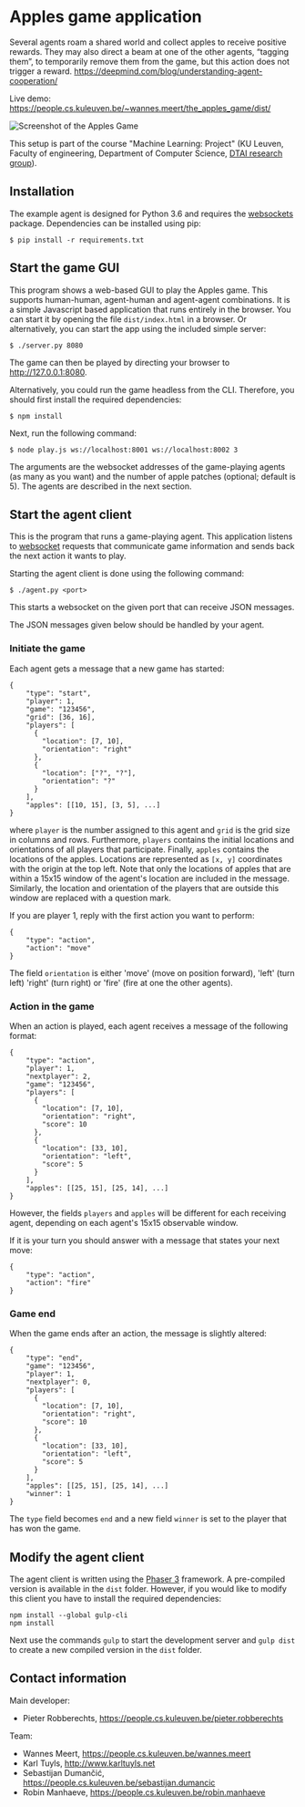 Apples game application
==========================
Several agents roam a shared world and collect apples to receive positive rewards. They may also direct a beam at one of the other agents, “tagging them”, to temporarily remove them from the game, but this action does not trigger a reward.
<https://deepmind.com/blog/understanding-agent-cooperation/>

Live demo: <https://people.cs.kuleuven.be/~wannes.meert/the_apples_game/dist/>

![Screenshot of the Apples Game](https://people.cs.kuleuven.be/wannes.meert/the_apples_game/screenshot.png?v=2)

This setup is part of the course "Machine Learning: Project" (KU Leuven,
Faculty of engineering, Department of Computer Science,
[DTAI research group](https://dtai.cs.kuleuven.be)).


Installation
------------

The example agent is designed for Python 3.6 and requires the
[websockets](https://websockets.readthedocs.io) package. Dependencies can be
installed using pip:

    $ pip install -r requirements.txt


Start the game GUI
------------------

This program shows a web-based GUI to play the Apples
game. This supports human-human, agent-human and agent-agent combinations.
It is a simple Javascript based application that runs entirely in the browser.
You can start it by opening the file `dist/index.html` in a browser.
Or alternatively, you can start the app using the included simple server:

    $ ./server.py 8080

The game can then be played by directing your browser to http://127.0.0.1:8080.

Alternatively, you could run the game headless from the CLI. Therefore,
you should first install the required dependencies:

    $ npm install

Next, run the following command:

    $ node play.js ws://localhost:8001 ws://localhost:8002 3

The arguments are the websocket addresses of the game-playing agents (as many
as you want) and the number of apple patches (optional; default is 5). The
agents are described in the next section.

Start the agent client
----------------------

This is the program that runs a game-playing agent. This application listens
to [websocket](https://developer.mozilla.org/en-US/docs/Web/API/WebSockets_API)
requests that communicate game information and sends back the next action it
wants to play.

Starting the agent client is done using the following command:

    $ ./agent.py <port>

This starts a websocket on the given port that can receive JSON messages.

The JSON messages given below should be handled by your agent.

### Initiate the game

Each agent gets a message that a new game has started:

    {
        "type": "start",
        "player": 1,
        "game": "123456",
        "grid": [36, 16],
        "players": [
          {
            "location": [7, 10],
            "orientation": "right"
          },
          {
            "location": ["?", "?"],
            "orientation": "?"
          }
        ],
        "apples": [[10, 15], [3, 5], ...]
    }

where `player` is the number assigned to this agent
and `grid` is the grid size in columns and rows. Furthermore, `players`
contains the initial locations and orientations of all players that participate. 
Finally, `apples` contains the locations of the apples. Locations
are represented as `[x, y]` coordinates with the origin at the top left. Note
that only the locations of apples that are within a 15x15 window of the agent's
location are included in the message. Similarly, the location and orientation of
the players that are outside this window are replaced with a question mark.

If you are player 1, reply with the first action you want to perform:

    {
        "type": "action",
        "action": "move"
    }

The field `orientation` is either 'move' (move on position forward), 'left' (turn left)
'right' (turn right) or 'fire' (fire at one the other agents).


### Action in the game

When an action is played, each agent receives a message of the following format:

    {
        "type": "action",
        "player": 1,
        "nextplayer": 2,
        "game": "123456",
        "players": [
          {
            "location": [7, 10],
            "orientation": "right",
            "score": 10
          },
          {
            "location": [33, 10],
            "orientation": "left",
            "score": 5
          }
        ],
        "apples": [[25, 15], [25, 14], ...]
    }

However, the fields `players` and `apples` will be different for each receiving agent,
depending on each agent's 15x15 observable window.

If it is your turn you should answer with a message that states your next
move:

    {
        "type": "action",
        "action": "fire"
    }


### Game end

When the game ends after an action, the message is slightly altered:

    {
        "type": "end",
        "game": "123456",
        "player": 1,
        "nextplayer": 0,
        "players": [
          {
            "location": [7, 10],
            "orientation": "right",
            "score": 10
          },
          {
            "location": [33, 10],
            "orientation": "left",
            "score": 5
          }
        ],
        "apples": [[25, 15], [25, 14], ...]
        "winner": 1
    }

The `type` field becomes `end` and a new field `winner` is set to the player
that has won the game.

Modify the agent client
-----------------------

The agent client is written using the [Phaser 3](https://phaser.io/phaser3) framework. A pre-compiled version is available in the `dist` folder. However, if you would like to modify this client you have to install the required dependencies:

```
npm install --global gulp-cli
npm install
```

Next use the commands `gulp` to start the development server and `gulp dist` to create a new compiled version in the `dist` folder. 


Contact information
-------------------

Main developer:

- Pieter Robberechts, <https://people.cs.kuleuven.be/pieter.robberechts>

Team:

- Wannes Meert, <https://people.cs.kuleuven.be/wannes.meert>
- Karl Tuyls, <http://www.karltuyls.net>
- Sebastijan Dumančić, <https://people.cs.kuleuven.be/sebastijan.dumancic>
- Robin Manhaeve, <https://people.cs.kuleuven.be/robin.manhaeve>

